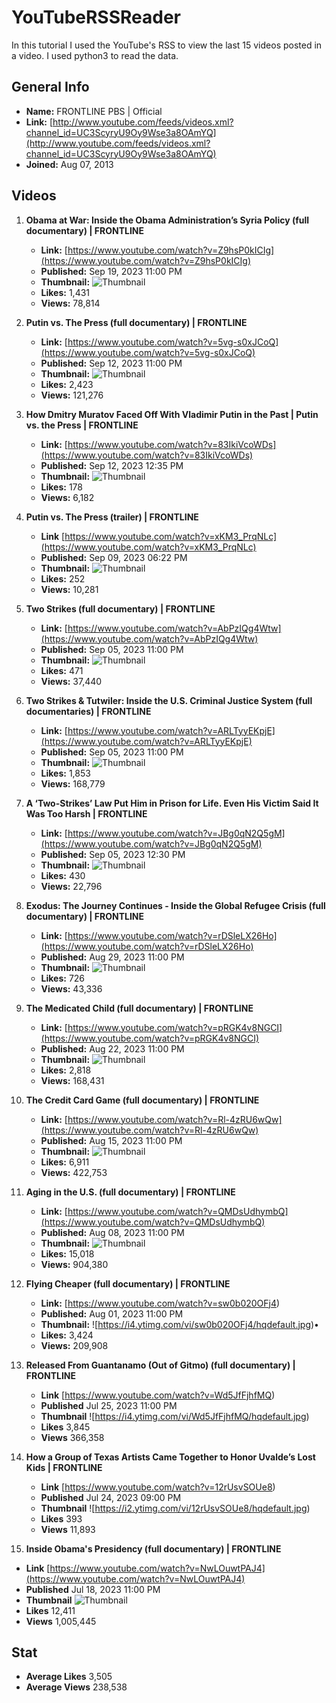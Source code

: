 # YouTubeRSSReader

In this tutorial I used the YouTube's RSS to view the last 15 videos posted in a video. I used python3 to read the data. 

## General Info

- **Name:** FRONTLINE PBS | Official
- **Link:** [http://www.youtube.com/feeds/videos.xml?channel_id=UC3ScyryU9Oy9Wse3a8OAmYQ](http://www.youtube.com/feeds/videos.xml?channel_id=UC3ScyryU9Oy9Wse3a8OAmYQ)
- **Joined:** Aug 07, 2013

## Videos

1. **Obama at War: Inside the Obama Administration’s Syria Policy (full documentary) | FRONTLINE**
   - **Link:** [https://www.youtube.com/watch?v=Z9hsP0kICIg](https://www.youtube.com/watch?v=Z9hsP0kICIg)
   - **Published:** Sep 19, 2023 11:00 PM
   - **Thumbnail:** ![Thumbnail](https://i3.ytimg.com/vi/Z9hsP0kICIg/hqdefault.jpg)
   - **Likes:** 1,431
   - **Views:** 78,814

2. **Putin vs. The Press (full documentary) | FRONTLINE**
   - **Link:** [https://www.youtube.com/watch?v=5vg-s0xJCoQ](https://www.youtube.com/watch?v=5vg-s0xJCoQ)
   - **Published:** Sep 12, 2023 11:00 PM
   - **Thumbnail:** ![Thumbnail](https://i2.ytimg.com/vi/5vg-s0xJCoQ/hqdefault.jpg)
   - **Likes:** 2,423
   - **Views:** 121,276

3. **How Dmitry Muratov Faced Off With Vladimir Putin in the Past | Putin vs. the Press | FRONTLINE**
   - **Link:** [https://www.youtube.com/watch?v=83IkiVcoWDs](https://www.youtube.com/watch?v=83IkiVcoWDs)
   - **Published:** Sep 12, 2023 12:35 PM
   - **Thumbnail:** ![Thumbnail](https://i1.ytimg.com/vi/83IkiVcoWDs/hqdefault.jpg)
   - **Likes:** 178
   - **Views:** 6,182

4. **Putin vs. The Press (trailer) | FRONTLINE**
   - **Link** [https://www.youtube.com/watch?v=xKM3_PrqNLc](https://www.youtube.com/watch?v=xKM3_PrqNLc)
   - **Published:** Sep 09, 2023 06:22 PM
   - **Thumbnail:** ![Thumbnail](https://i1.ytimg.com/vi/xKM3_PrqNLc/hqdefault.jpg)
   - **Likes:** 252
   - **Views:** 10,281

5. **Two Strikes (full documentary) | FRONTLINE**
   - **Link:** [https://www.youtube.com/watch?v=AbPzIQg4Wtw](https://www.youtube.com/watch?v=AbPzIQg4Wtw)
   - **Published:** Sep 05, 2023 11:00 PM
   - **Thumbnail:** ![Thumbnail](https://i2.ytimg.com/vi/AbPzIQg4Wtw/hqdefault.jpg)
   - **Likes:** 471
   - **Views:** 37,440

6. **Two Strikes & Tutwiler: Inside the U.S. Criminal Justice System (full documentaries) | FRONTLINE**
   - **Link:** [https://www.youtube.com/watch?v=ARLTyyEKpjE](https://www.youtube.com/watch?v=ARLTyyEKpjE)
   - **Published:** Sep 05, 2023 11:00 PM
   - **Thumbnail:** ![Thumbnail](https://i2.ytimg.com/vi/ARLTyyEKpjE/hqdefault.jpg)
   - **Likes:** 1,853
   - **Views:** 168,779

7. **A ‘Two-Strikes’ Law Put Him in Prison for Life. Even His Victim Said It Was Too Harsh | FRONTLINE**
   - **Link:** [https://www.youtube.com/watch?v=JBg0qN2Q5gM](https://www.youtube.com/watch?v=JBg0qN2Q5gM)
   - **Published:** Sep 05, 2023 12:30 PM
   - **Thumbnail:** ![Thumbnail](https://i3.ytimg.com/vi/JBg0qN2Q5gM/hqdefault.jpg)
   - **Likes:** 430
   - **Views:** 22,796

8. **Exodus: The Journey Continues - Inside the Global Refugee Crisis (full documentary) | FRONTLINE**
   - **Link:** [https://www.youtube.com/watch?v=rDSleLX26Ho](https://www.youtube.com/watch?v=rDSleLX26Ho)
   - **Published:** Aug 29, 2023 11:00 PM
   - **Thumbnail:** ![Thumbnail](https://i3.ytimg.com/vi/rDSleLX26Ho/hqdefault.jpg)
   - **Likes:** 726
   - **Views:** 43,336

9. **The Medicated Child (full documentary) | FRONTLINE**
   - **Link:** [https://www.youtube.com/watch?v=pRGK4v8NGCI](https://www.youtube.com/watch?v=pRGK4v8NGCI)
   - **Published:** Aug 22, 2023 11:00 PM
   - **Thumbnail:** ![Thumbnail](https://i1.ytimg.com/vi/pRGK4v8NGCI/hqdefault.jpg)
   - **Likes:** 2,818
   - **Views:** 168,431

10. **The Credit Card Game (full documentary) | FRONTLINE**
    - **Link:** [https://www.youtube.com/watch?v=Rl-4zRU6wQw](https://www.youtube.com/watch?v=Rl-4zRU6wQw)
    - **Published:** Aug 15, 2023 11:00 PM
    - **Thumbnail:** ![Thumbnail](https://i3.ytimg.com/vi/Rl-4zRU6wQw/hqdefault.jpg)
    - **Likes:** 6,911
    - **Views:** 422,753

11. **Aging in the U.S. (full documentary) | FRONTLINE**
    - **Link:** [https://www.youtube.com/watch?v=QMDsUdhymbQ](https://www.youtube.com/watch?v=QMDsUdhymbQ)
    - **Published:** Aug 08, 2023 11:00 PM
    - **Thumbnail:** ![Thumbnail](https://i2.ytimg.com/vi/QMDsUdhymbQ/hqdefault.jpg)
    - **Likes:** 15,018
    - **Views:** 904,380

12. **Flying Cheaper (full documentary) | FRONTLINE**
    - **Link:**  [https://www.youtube.com/watch?v=sw0b020OFj4)
    - **Published:**  Aug 01, 2023 11:00 PM
    - **Thumbnail:**  ![https://i4.ytimg.com/vi/sw0b020OFj4/hqdefault.jpg)•
    - **Likes:**  3,424
    - **Views:**  209,908
13. **Released From Guantanamo (Out of Gitmo) (full documentary) | FRONTLINE**
    - **Link** [https://www.youtube.com/watch?v=Wd5JfFjhfMQ)
    - **Published** Jul 25, 2023 11:00 PM
    - **Thumbnail** ![https://i4.ytimg.com/vi/Wd5JfFjhfMQ/hqdefault.jpg)
    - **Likes** 3,845
    - **Views** 366,358
14. **How a Group of Texas Artists Came Together to Honor Uvalde’s Lost Kids | FRONTLINE**

    - **Link** [https://www.youtube.com/watch?v=12rUsvSOUe8)
    - **Published** Jul 24, 2023 09:00 PM
    - **Thumbnail** ![https://i2.ytimg.com/vi/12rUsvSOUe8/hqdefault.jpg)
    - **Likes** 393
    - **Views** 11,893
    
15. **Inside Obama's Presidency (full documentary) | FRONTLINE**

- **Link** [https://www.youtube.com/watch?v=NwLOuwtPAJ4](https://www.youtube.com/watch?v=NwLOuwtPAJ4)
- **Published** Jul 18, 2023 11:00 PM
- **Thumbnail** ![Thumbnail](https://i3.ytimg.com/vi/NwLOuwtPAJ4/hqdefault.jpg)
- **Likes** 12,411
- **Views** 1,005,445

## Stat

- **Average Likes** 3,505
- **Average Views** 238,538

  
